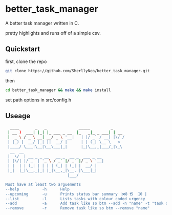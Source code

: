 # better_task_manager
A better task manager written in C. 

pretty highlights and runs off of a simple csv.

## Quickstart

first, clone the repo
```bash
git clone https://github.com/SherllyNeo/better_task_manager.git
```
then 
```bash
cd better_task_manager && make && make install 
```
set path options in src/config.h


## Useage

```bash
  ____       _   _              _____         _
 | __ )  ___| |_| |_ ___ _ __  |_   _|_ _ ___| | __
 |  _ \ / _ \ __| __/ _ \ '__|   | |/ _` / __| |\/ /
 | |_) |  __/ |_| ||  __/ |      | | (_| \__ \   <
 |____/ \___|\__|\__\___|_|      |_|\__,_|___/_|\_\
  __  __
 |  \/  | __ _ _ __   __ _  __ _  ___ _ __
 | |\/| |/ _` | '_ \ / _` |/ _` |/ _ \ '__|
 | |  | | (_| | | | | (_| | (_| |  __/ |
 |_|  |_|\__,_|_| |_|\__,_|\__, |\___|_|
                           |___/

Must have at least two arguements
--help          -h      Help
--upcoming      -u      Prints status bar summary |❌8 ❗5  📅0 |
--list          -l      Lists tasks with colour coded urgency
--add           -a      Add task like so btm --add -n "name" -t "task desc" -d "YYYY-mm-dd"
--remove        -r      Remove task like so btm --remove "name"
```
